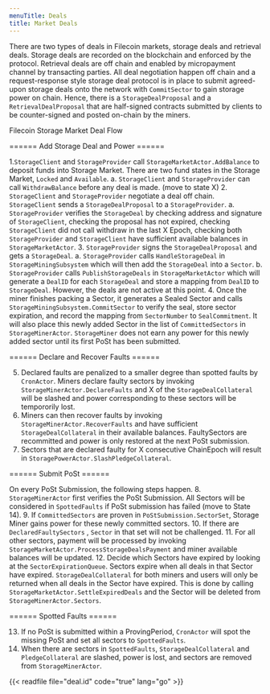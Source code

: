 ```yaml
---
menuTitle: Deals
title: Market Deals
---
```


There are two types of deals in Filecoin markets, storage deals and retrieval deals. Storage deals are recorded on the blockchain and enforced by the protocol. Retrieval deals are off chain and enabled by micropayment channel by transacting parties. All deal negotiation happen off chain and a request-response style storage deal protocol is in place to submit agreed-upon storage deals onto the network with `CommitSector` to gain storage power on chain. Hence, there is a `StorageDealProposal` and a `RetrievalDealProposal` that are half-signed contracts submitted by clients to be counter-signed and posted on-chain by the miners.

Filecoin Storage Market Deal Flow

====== Add Storage Deal and Power ======

1.`StorageClient` and `StorageProvider` call `StorageMarketActor.AddBalance` to deposit funds into Storage Market. There are two fund states in the Storage Market, `Locked` and `Available`.
a. `StorageClient` and `StorageProvider` can call `WithdrawBalance` before any deal is made. (move to state X)
2. `StorageClient` and `StorageProvider` negotiate a deal off chain. `StorageClient` sends a `StorageDealProposal` to a `StorageProvider`.
a. `StorageProvider` verifies the `StorageDeal` by checking address and signature of `StorageClient`, checking the proposal has not expired, checking `StorageClient` did not call withdraw in the last X Epoch, checking both `StorageProvider` and `StorageClient` have sufficient available balances in `StorageMarketActor`.
3. `StorageProvider` signs the `StorageDealProposal` and gets a `StorageDeal`.
a. `StorageProvider` calls `HandleStorageDeal` in `StorageMiningSubsystem` which will then add the `StorageDeal` into a `Sector`.
b. `StorageProvider` calls `PublishStorageDeals` in `StorageMarketActor` which will generate a `DealID` for each `StorageDeal` and store a mapping from `DealID` to `StorageDeal`. However, the deals are not active at this point.
4. Once the miner finishes packing a Sector, it generates a Sealed Sector and calls `StorageMiningSubsystem.CommitSector` to verify the seal, store sector expiration, and record the mapping from `SectorNumber` to `SealCommitment`. It will also place this newly added Sector in the list of `CommittedSectors` in `StorageMinerActor`. `StorageMiner` does not earn any power for this newly added sector until its first PoSt has been submitted.

====== Declare and Recover Faults ======

5. Declared faults are penalized to a smaller degree than spotted faults by `CronActor`. Miners declare faulty sectors by invoking `StorageMinerActor.DeclareFaults` and X of the `StorageDealCollateral` will be slashed and power corresponding to these sectors will be tempororily lost.
6. Miners can then recover faults by invoking `StorageMinerActor.RecoverFaults` and have sufficient `StorageDealCollateral` in their available balances. FaultySectors are recommitted and power is only restored at the next PoSt submission.
7. Sectors that are declared faulty for X consecutive ChainEpoch will result in `StoragePowerActor.SlashPledgeCollateral`.

====== Submit PoSt ======

On every PoSt Submission, the following steps happen.
8. `StorageMinerActor` first verifies the PoSt Submission. All Sectors will be considered in `SpottedFaults` if PoSt submission has failed (move to State 14).
9. If `CommittedSectors` are proven in `PoStSubmission.SectorSet`, Storage Miner gains power for these newly committed sectors.
10. If there are `DeclaredFaultySectors` , `Sector` in that set will not be challenged.
11. For all other sectors, payment will be processed by invoking `StorageMarketActor.ProcessStorageDealsPayment` and miner available balances will be updated.
12. Decide which Sectors have expired by looking at the `SectorExpirationQueue`. Sectors expire when all deals in that Sector have expired. `StorageDealCollateral` for both miners and users will only be returned when all deals in the Sector have expired. This is done by calling `StorageMarketActor.SettleExpiredDeals` and the Sector will be deleted from `StorageMinerActor.Sectors`.

====== Spotted Faults ======

13. If no PoSt is submitted within a ProvingPeriod, `CronActor` will spot the missing PoSt and set all sectors to `SpottedFaults`.
14. When there are sectors in `SpottedFaults`, `StorageDealCollateral` and `PledgeCollateral` are slashed, power is lost, and sectors are removed from `StorageMinerActor`.

{{< readfile file="deal.id" code="true" lang="go" >}}
